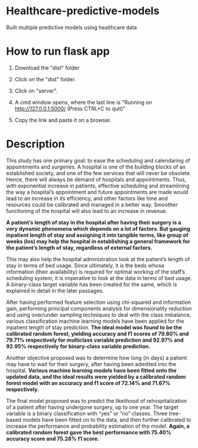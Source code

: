 # Healthcare-predictive-models

Built multiple predictive models using healthcare data

# How to run flask app

1. Download the "dist" folder

2. Click on the "dist" folder.

3. Click on "server".

4. A cmd window opens, where the last line is "Running on http://127.0.0.1:5000/ (Press CTRL+C to quit)"

5. Copy the link and paste it on a browser.

# Description

This study has one primary goal: to ease the scheduling and calendaring of appointments and
surgeries. A hospital is one of the building blocks of an established society, and one of the few
services that will never be obsolete. Hence, there will always be demand of hospitals and
appointments. Thus, with exponential increase in patients, effective scheduling and
streamlining the way a hospital’s appointment and future appointments are made would lead
to an increase in its efficiency, and other factors like time and resources could be calibrated
and managed in a better way. Smoother functioning of the hospital will also lead to an
increase in revenue.

**A patient’s length of stay in the hospital after having their surgery is a very dynamic
phenomena which depends on a lot of factors. But gauging inpatient length of stay and
assigning it into tangible terms, like group of weeks (los) may help the hospital in establishing
a general framework for the patient’s length of stay, regardless of external factors.** 

This may also help the hospital administration look at the patient’s length of stay in terms of bed usage.
Since ultimately, it is the beds whose information (their availability) is required for optimal
working of the staff’s scheduling system, it is imperative to look at the data in terms of bed
usage. A binary-class target variable has been created for the same, which is explained in
detail in the later passages.

After having performed feature selection using chi-squared and information gain, performing principal components analysis for dimensionality reduction and using over/under sampling techniques to deal with the class imbalance, various classification machine learning models have been applied for the inpatient length of
stay prediction. **The ideal model was found to be the calibrated random forest, yielding
accuracy and f1 scores of 79.80% and 79.71% respectively for multiclass variable prediction
and 92.97% and 92.95% respectively for binary-class variable prediction.**

Another objective proposed was to determine how long (in days) a
patient may have to wait for their surgery, after having been admitted into the hospital.
**Various machine learning models have been fitted onto the updated data, and the ideal results were yielded by a calibrated random forest model with an accuracy and f1 score of 72.14% and 71.67% respectively.**

The final model proposed was to predict the likelihood of rehospitalization of a patient after
having undergone surgery, up to one year. The target variable is a binary classification with
“yes” or “no” classes. Three tree-based models have been fitted on to the data, and then
further calibrated to increase the performance and probability estimation of the model.
**Again, a calibrated random forest gave the best performance with 75.40% accuracy score and 75.28% f1 score.**
